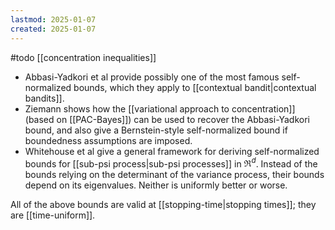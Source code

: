 ```yaml
---
lastmod: 2025-01-07
created: 2025-01-07
---
```


#todo 
[[concentration inequalities]] 

- Abbasi-Yadkori et al provide possibly one of the most famous self-normalized bounds, which they apply to [[contextual bandit|contextual bandits]]. 
- Ziemann shows how the [[variational approach to concentration]] (based on [[PAC-Bayes]]) can be used to recover the Abbasi-Yadkori bound, and also give a Bernstein-style self-normalized bound if boundedness assumptions are imposed. 
- Whitehouse et al give a general framework for deriving self-normalized bounds for [[sub-psi process|sub-psi processes]] in $\Re^d$. Instead of the bounds relying on the determinant of the variance process, their bounds depend on its eigenvalues. Neither is uniformly better or worse. 

All of the above bounds are valid at [[stopping-time|stopping times]]; they are [[time-uniform]]. 